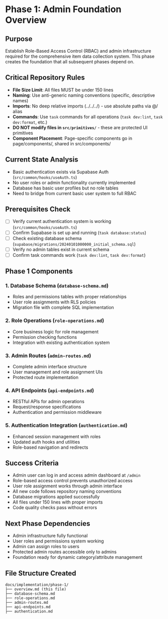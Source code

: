 # Phase 1: Admin Foundation Overview

## Purpose
Establish Role-Based Access Control (RBAC) and admin infrastructure required for the comprehensive item data collection system. This phase creates the foundation that all subsequent phases depend on.

## Critical Repository Rules
- **File Size Limit**: All files MUST be under 150 lines
- **Naming**: Use anti-generic naming conventions (specific, descriptive names)
- **Imports**: No deep relative imports (../../../) - use absolute paths via @/ alias
- **Commands**: Use `task` commands for all operations (`task dev:lint`, `task dev:format`, etc.)
- **DO NOT modify files in `src/primitives/`** - these are protected UI primitives
- **Component Placement**: Page-specific components go in page/components/, shared in src/components/

## Current State Analysis
- Basic authentication exists via Supabase Auth (`src/common/hooks/useAuth.ts`)
- No user roles or admin functionality currently implemented
- Database has basic user profiles but no role tables
- Need to bridge from current basic user system to full RBAC

## Prerequisites Check
- [ ] Verify current authentication system is working (`src/common/hooks/useAuth.ts`)
- [ ] Confirm Supabase is set up and running (`task database:status`)
- [ ] Check existing database schema (`supabase/migrations/20240101000000_initial_schema.sql`)
- [ ] Verify no admin tables exist in current schema
- [ ] Confirm task commands work (`task dev:lint`, `task dev:format`)

## Phase 1 Components

### 1. Database Schema (`database-schema.md`)
- Roles and permissions tables with proper relationships
- User role assignments with RLS policies
- Migration file with complete SQL implementation

### 2. Role Operations (`role-operations.md`) 
- Core business logic for role management
- Permission checking functions
- Integration with existing authentication system

### 3. Admin Routes (`admin-routes.md`)
- Complete admin interface structure
- User management and role assignment UIs
- Protected route implementation

### 4. API Endpoints (`api-endpoints.md`)
- RESTful APIs for admin operations
- Request/response specifications
- Authentication and permission middleware

### 5. Authentication Integration (`authentication.md`)
- Enhanced session management with roles
- Updated auth hooks and utilities
- Role-based navigation and redirects

## Success Criteria
- Admin user can log in and access admin dashboard at `/admin`
- Role-based access control prevents unauthorized access
- User role assignment works through admin interface
- All new code follows repository naming conventions
- Database migrations applied successfully
- All files under 150 lines with proper imports
- Code quality checks pass without errors

## Next Phase Dependencies
- Admin infrastructure fully functional
- User roles and permissions system working
- Admin can assign roles to users
- Protected admin routes accessible only to admins
- Foundation ready for dynamic category/attribute management

## File Structure Created
```
docs/implementation/phase-1/
├── overview.md (this file)
├── database-schema.md
├── role-operations.md  
├── admin-routes.md
├── api-endpoints.md
├── authentication.md
``` 